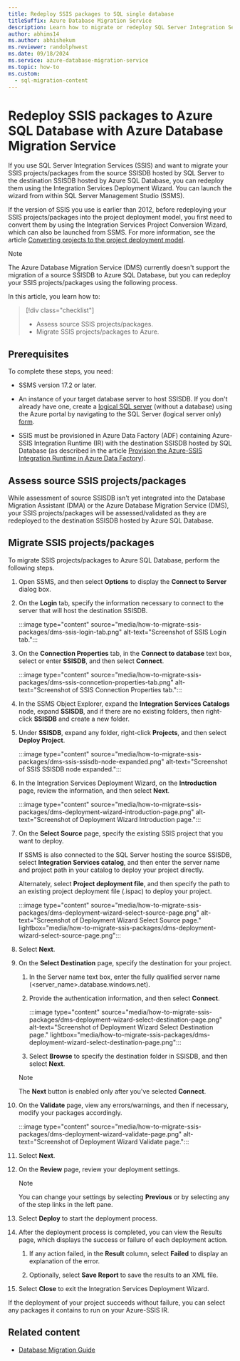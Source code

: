 ```yaml
---
title: Redeploy SSIS packages to SQL single database
titleSuffix: Azure Database Migration Service
description: Learn how to migrate or redeploy SQL Server Integration Services packages and projects to Azure SQL Database single database using the Azure Database Migration Service and Data Migration Assistant.
author: abhims14
ms.author: abhishekum
ms.reviewer: randolphwest
ms.date: 09/18/2024
ms.service: azure-database-migration-service
ms.topic: how-to
ms.custom:
  - sql-migration-content
---
```


# Redeploy SSIS packages to Azure SQL Database with Azure Database Migration Service

If you use SQL Server Integration Services (SSIS) and want to migrate your SSIS projects/packages from the source SSISDB hosted by SQL Server to the destination SSISDB hosted by Azure SQL Database, you can redeploy them using the Integration Services Deployment Wizard. You can launch the wizard from within SQL Server Management Studio (SSMS).

If the version of SSIS you use is earlier than 2012, before redeploying your SSIS projects/packages into the project deployment model, you first need to convert them by using the Integration Services Project Conversion Wizard, which can also be launched from SSMS. For more information, see the article [Converting projects to the project deployment model](/sql/integration-services/packages/deploy-integration-services-ssis-projects-and-packages#convert).

> [!NOTE]  
> The Azure Database Migration Service (DMS) currently doesn't support the migration of a source SSISDB to Azure SQL Database, but you can redeploy your SSIS projects/packages using the following process.

In this article, you learn how to:
> [!div class="checklist"]
> - Assess source SSIS projects/packages.
> - Migrate SSIS projects/packages to Azure.

## Prerequisites

To complete these steps, you need:

- SSMS version 17.2 or later.

- An instance of your target database server to host SSISDB. If you don't already have one, create a [logical SQL server](/azure/azure-sql/database/logical-servers) (without a database) using the Azure portal by navigating to the SQL Server (logical server only) [form](https://portal.azure.com/#create/Microsoft.SQLServer).

- SSIS must be provisioned in Azure Data Factory (ADF) containing Azure-SSIS Integration Runtime (IR) with the destination SSISDB hosted by SQL Database (as described in the article [Provision the Azure-SSIS Integration Runtime in Azure Data Factory](/azure/data-factory/tutorial-deploy-ssis-packages-azure)).

## Assess source SSIS projects/packages

While assessment of source SSISDB isn't yet integrated into the Database Migration Assistant (DMA) or the Azure Database Migration Service (DMS), your SSIS projects/packages will be assessed/validated as they are redeployed to the destination SSISDB hosted by Azure SQL Database.

## Migrate SSIS projects/packages

To migrate SSIS projects/packages to Azure SQL Database, perform the following steps.

1. Open SSMS, and then select **Options** to display the **Connect to Server** dialog box.

1. On the **Login** tab, specify the information necessary to connect to the server that will host the destination SSISDB.

   :::image type="content" source="media/how-to-migrate-ssis-packages/dms-ssis-login-tab.png" alt-text="Screenshot of SSIS Login tab.":::

1. On the **Connection Properties** tab, in the **Connect to database** text box, select or enter **SSISDB**, and then select **Connect**.

   :::image type="content" source="media/how-to-migrate-ssis-packages/dms-ssis-conncetion-properties-tab.png" alt-text="Screenshot of SSIS Connection Properties tab.":::

1. In the SSMS Object Explorer, expand the **Integration Services Catalogs** node, expand **SSISDB**, and if there are no existing folders, then right-click **SSISDB** and create a new folder.

1. Under **SSISDB**, expand any folder, right-click **Projects**, and then select **Deploy Project**.

   :::image type="content" source="media/how-to-migrate-ssis-packages/dms-ssis-ssisdb-node-expanded.png" alt-text="Screenshot of SSIS SSISDB node expanded.":::

1. In the Integration Services Deployment Wizard, on the **Introduction** page, review the information, and then select **Next**.

   :::image type="content" source="media/how-to-migrate-ssis-packages/dms-deployment-wizard-introduction-page.png" alt-text="Screenshot of Deployment Wizard Introduction page.":::

1. On the **Select Source** page, specify the existing SSIS project that you want to deploy.

   If SSMS is also connected to the SQL Server hosting the source SSISDB, select **Integration Services catalog**, and then enter the server name and project path in your catalog to deploy your project directly.

   Alternately, select **Project deployment file**, and then specify the path to an existing project deployment file (.ispac) to deploy your project.

   :::image type="content" source="media/how-to-migrate-ssis-packages/dms-deployment-wizard-select-source-page.png" alt-text="Screenshot of Deployment Wizard Select Source page." lightbox="media/how-to-migrate-ssis-packages/dms-deployment-wizard-select-source-page.png":::

1. Select **Next**.

1. On the **Select Destination** page, specify the destination for your project.

   1. In the Server name text box, enter the fully qualified server name (<server_name>.database.windows.net).

   1. Provide the authentication information, and then select **Connect**.

      :::image type="content" source="media/how-to-migrate-ssis-packages/dms-deployment-wizard-select-destination-page.png" alt-text="Screenshot of Deployment Wizard Select Destination page." lightbox="media/how-to-migrate-ssis-packages/dms-deployment-wizard-select-destination-page.png":::

   1. Select **Browse** to specify the destination folder in SSISDB, and then select **Next**.

   > [!NOTE]  
   > The **Next** button is enabled only after you've selected **Connect**.

1. On the **Validate** page, view any errors/warnings, and then if necessary, modify your packages accordingly.

   :::image type="content" source="media/how-to-migrate-ssis-packages/dms-deployment-wizard-validate-page.png" alt-text="Screenshot of Deployment Wizard Validate page.":::

1. Select **Next**.

1. On the **Review** page, review your deployment settings.

   > [!NOTE]  
   > You can change your settings by selecting **Previous** or by selecting any of the step links in the left pane.

1. Select **Deploy** to start the deployment process.

1. After the deployment process is completed, you can view the Results page, which displays the success or failure of each deployment action.

   1. If any action failed, in the **Result** column, select **Failed** to display an explanation of the error.

   1. Optionally, select **Save Report** to save the results to an XML file.

1. Select **Close** to exit the Integration Services Deployment Wizard.

If the deployment of your project succeeds without failure, you can select any packages it contains to run on your Azure-SSIS IR.

## Related content

- [Database Migration Guide](/data-migration/)
